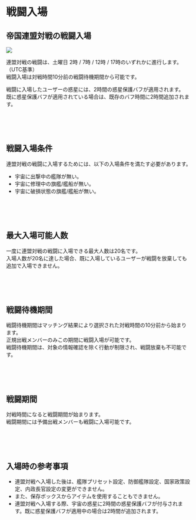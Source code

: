 # 戦闘入場

## 帝国連盟対戦の戦闘入場

![](http://d3bbxo4nelobc3.cloudfront.net/html/img/help/1803_01.jpg)

連盟対戦の戦闘は、土曜日 2時 / 7時 / 12時 / 17時のいずれかに進行します。（UTC基準）<br>
戦闘入場は対戦時間10分前の戦闘待機期間から可能です。

戦闘に入場したユーザーの惑星には、2時間の惑星保護バフが適用されます。<br>
既に惑星保護バフが適用されている場合は、既存のバフ時間に2時間追加されます。

<br>
<br>
<br>


## 戦闘入場条件
 
連盟対戦の戦闘に入場するためには、以下の入場条件を満たす必要があります。

- 宇宙に出撃中の艦隊が無い。<br>
- 宇宙に修理中の旗艦/艦船が無い。<br>
- 宇宙に破損状態の旗艦/艦船が無い。

<br>
<br>
<br>


## 最大入場可能人数
 
一度に連盟対戦の戦闘に入場できる最大人数は20名です。<br>
入場人数が20名に達した場合、既に入場しているユーザーが戦闘を放棄しても追加で入場できません。

<br>
<br>
<br>


## 戦闘待機期間
 
戦闘待機期間はマッチング結果により選択された対戦時間の10分前から始まります。<br>
正規出戦メンバーのみこの期間に戦闘入場が可能です。<br>
戦闘待機期間は、対象の情報確認を除く行動が制限され、戦闘放棄も不可能です。

<br>
<br>
<br>
 

## 戦闘期間
 
対戦時間になると戦闘期間が始まります。<br>
戦闘期間には予備出戦メンバーも戦闘に入場可能です。

<br>
<br>
<br>

## 入場時の参考事項
- 連盟対戦へ入場した後は、艦隊プリセット設定、防御艦隊設定、国家政策設定、内政長官設定の変更ができません。
- また、保存ボックスからアイテムを使用することもできません。
- 連盟対戦へ入場する際、宇宙の惑星に2時間の惑星保護バフが付与されます。既に惑星保護バフが適用中の場合は2時間が追加されます。

<br>
<br>
<br>